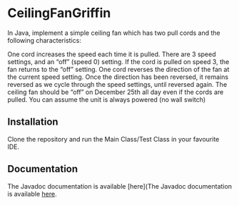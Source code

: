 # CeilingFanGriffin

In Java, implement a simple ceiling fan which has two pull cords and the following characteristics:

One cord increases the speed each time it is pulled. There are 3 speed settings, and an “off” (speed 0) setting. If the cord is pulled on speed 3, the fan returns to the “off” setting.
One cord reverses the direction of the fan at the current speed setting. Once the direction has been reversed, it remains reversed as we cycle through the speed settings, until reversed again.
The ceiling fan should be “off” on December 25th all day even if the cords are pulled.
You can assume the unit is always powered (no wall switch)

## Installation

Clone the repository and run the Main Class/Test Class in your favourite IDE.

## Documentation

The Javadoc documentation is available [here](The Javadoc documentation is available [here](https://griffin333x.github.io/CeilingFanGriffin).
